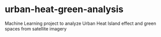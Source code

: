 # urban-heat-green-analysis
Machine Learning project to analyze Urban Heat Island effect and green spaces from satellite imagery
